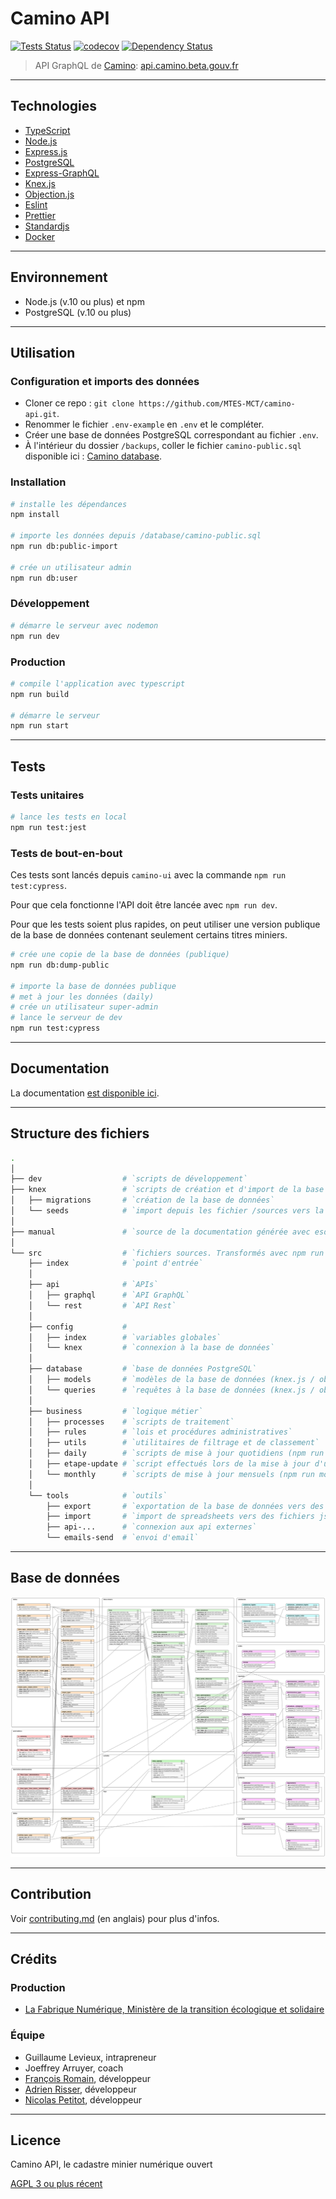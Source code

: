 # Camino API

[![Tests Status][ci-img]][ci] [![codecov][codecov-img]][codecov] [![Dependency Status][dep-img]][dep]

[ci-img]: https://github.com/MTES-MCT/camino-api/workflows/Tests/badge.svg
[ci]: https://github.com/MTES-MCT/camino-api/actions
[codecov-img]: https://codecov.io/gh/MTES-MCT/camino-api/branch/master/graph/badge.svg
[codecov]: https://codecov.io/gh/MTES-MCT/camino-api
[dep-img]: https://david-dm.org/MTES-MCT/camino-api.svg
[dep]: https://david-dm.org/MTES-MCT/camino-api

> API GraphQL de [Camino](http://camino.beta.gouv.fr/): [api.camino.beta.gouv.fr](https://api.camino.beta.gouv.fr)

---

## Technologies

- [TypeScript](https://typescriptlang.org/)
- [Node.js](https://nodejs.org/)
- [Express.js](http://expressjs.com)
- [PostgreSQL](https://www.postgresql.org/)
- [Express-GraphQL](https://github.com/graphql/express-graphql)
- [Knex.js](https://knexjs.org/)
- [Objection.js](http://vincit.github.io/objection.js/)
- [Eslint](https://eslint.org/)
- [Prettier](https://prettier.io/)
- [Standardjs](https://standardjs.com/)
- [Docker](https://www.docker.com/)

---

## Environnement

- Node.js (v.10 ou plus) et npm
- PostgreSQL (v.10 ou plus)

---

## Utilisation

### Configuration et imports des données

- Cloner ce repo : `git clone https://github.com/MTES-MCT/camino-api.git`.
- Renommer le fichier `.env-example` en `.env` et le compléter.
- Créer une base de données PostgreSQL correspondant au fichier `.env`.
- À l'intérieur du dossier `/backups`, coller le fichier `camino-public.sql` disponible ici : [Camino database](https://github.com/MTES-MCT/camino-database).

### Installation

```bash
# installe les dépendances
npm install

# importe les données depuis /database/camino-public.sql
npm run db:public-import

# crée un utilisateur admin
npm run db:user
```

### Développement

```bash
# démarre le serveur avec nodemon
npm run dev
```

### Production

```bash
# compile l'application avec typescript
npm run build

# démarre le serveur
npm run start
```

---

## Tests

### Tests unitaires

```sh
# lance les tests en local
npm run test:jest
```

### Tests de bout-en-bout

Ces tests sont lancés depuis `camino-ui` avec la commande `npm run test:cypress`.

Pour que cela fonctionne l'API doit être lancée avec `npm run dev`.

Pour que les tests soient plus rapides, on peut utiliser une version publique de la base de données contenant seulement certains titres miniers.

```bash
# crée une copie de la base de données (publique)
npm run db:dump-public

# importe la base de données publique
# met à jour les données (daily)
# crée un utilisateur super-admin
# lance le serveur de dev
npm run test:cypress
```

---

## Documentation

La documentation [est disponible ici](https://github.com/MTES-MCT/camino-api/tree/master/manual).

---

## Structure des fichiers

```bash
.
│
├── dev                  # `scripts de développement`
├── knex                 # `scripts de création et d'import de la base de données (npm run migrate)
│   ├── migrations       # `création de la base de données`
│   └── seeds            # `import depuis les fichier /sources vers la base de données`
│
├── manual               # `source de la documentation générée avec esdoc`
│
└── src                  # `fichiers sources. Transformés avec npm run build.`
    ├── index            # `point d'entrée`
    │
    ├── api              # `APIs`
    │   ├── graphql      # `API GraphQL`
    │   └── rest         # `API Rest`
    │
    ├── config           #
    │   ├── index        # `variables globales`
    │   └── knex         # `connexion à la base de données`
    │
    ├── database         # `base de données PostgreSQL`
    │   ├── models       # `modèles de la base de données (knex.js / objection.js)`
    │   └── queries      # `requêtes à la base de données (knex.js / objection.js)`
    │
    ├── business         # `logique métier`
    │   ├── processes    # `scripts de traitement`
    │   ├── rules        # `lois et procédures administratives`
    │   ├── utils        # `utilitaires de filtrage et de classement`
    │   ├── daily        # `scripts de mise à jour quotidiens (npm run daily)`
    │   ├── etape-update # `script effectués lors de la mise à jour d'une étape`
    │   └── monthly      # `scripts de mise à jour mensuels (npm run monthly)`
    │
    └── tools            # `outils`
        ├── export       # `exportation de la base de données vers des spreadsheets (npm run export)`
        ├── import       # `import de spreadsheets vers des fichiers json dans /sources (npm run import)`
        ├── api-...      # `connexion aux api externes`
        └── emails-send  # `envoi d'email`

```

---

## Base de données

![camino database schema](manual/database/camino-db.svg)

---

## Contribution

Voir [contributing.md](contributing.md) (en anglais) pour plus d'infos.

---

## Crédits

### Production

- [La Fabrique Numérique, Ministère de la transition écologique et solidaire](https://www.ecologique-solidaire.gouv.fr/inauguration-fabrique-numerique-lincubateur-des-ministeres-charges-lecologie-et-des-territoires)

### Équipe

- Guillaume Levieux, intrapreneur
- Joeffrey Arruyer, coach
- [François Romain](https://francoisromain.com), développeur
- [Adrien Risser](https://github.com/risseraka), développeur
- [Nicolas Petitot](https://github.com/NeoBahamut), développeur

---

## Licence

Camino API, le cadastre minier numérique ouvert

[AGPL 3 ou plus récent](https://spdx.org/licenses/AGPL-3.0-or-later.html)
